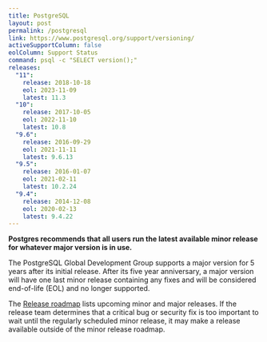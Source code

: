 ```yaml
---
title: PostgreSQL
layout: post
permalink: /postgresql
link: https://www.postgresql.org/support/versioning/
activeSupportColumn: false
eolColumn: Support Status
command: psql -c "SELECT version();"
releases:
  "11":
    release: 2018-10-18
    eol: 2023-11-09
    latest: 11.3
  "10":
    release: 2017-10-05
    eol: 2022-11-10
    latest: 10.8
  "9.6":
    release: 2016-09-29
    eol: 2021-11-11
    latest: 9.6.13
  "9.5":
    release: 2016-01-07
    eol: 2021-02-11
    latest: 10.2.24
  "9.4":
    release: 2014-12-08
    eol: 2020-02-13
    latest: 9.4.22
---
```


**Postgres recommends that all users run the latest available minor release for whatever major version is in use.**

The PostgreSQL Global Development Group supports a major version for 5 years after its initial release. After its five year anniversary, a major version will have one last minor release containing any fixes and will be considered end-of-life (EOL) and no longer supported.

The [Release roadmap](https://www.postgresql.org/developer/roadmap/) lists upcoming minor and major releases. If the release team determines that a critical bug or security fix is too important to wait until the regularly scheduled minor release, it may make a release available outside of the minor release roadmap.
